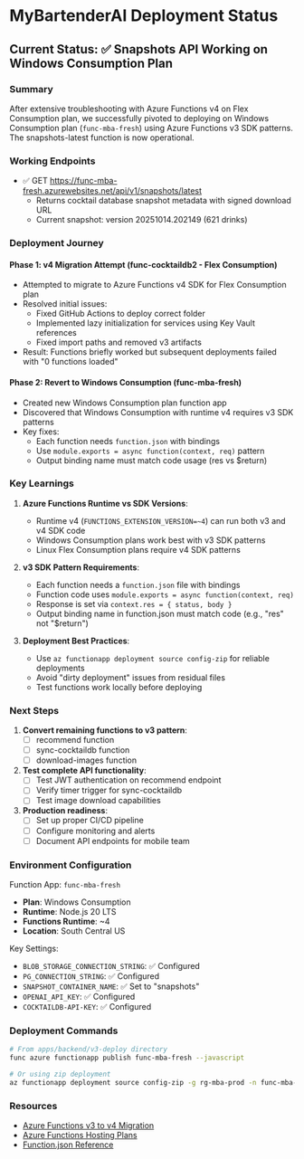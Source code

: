 # MyBartenderAI Deployment Status

## Current Status: ✅ Snapshots API Working on Windows Consumption Plan

### Summary
After extensive troubleshooting with Azure Functions v4 on Flex Consumption plan, we successfully pivoted to deploying on Windows Consumption plan (`func-mba-fresh`) using Azure Functions v3 SDK patterns. The snapshots-latest function is now operational.

### Working Endpoints
- ✅ GET https://func-mba-fresh.azurewebsites.net/api/v1/snapshots/latest
  - Returns cocktail database snapshot metadata with signed download URL
  - Current snapshot: version 20251014.202149 (621 drinks)

### Deployment Journey

#### Phase 1: v4 Migration Attempt (func-cocktaildb2 - Flex Consumption)
- Attempted to migrate to Azure Functions v4 SDK for Flex Consumption plan
- Resolved initial issues:
  - Fixed GitHub Actions to deploy correct folder
  - Implemented lazy initialization for services using Key Vault references
  - Fixed import paths and removed v3 artifacts
- Result: Functions briefly worked but subsequent deployments failed with "0 functions loaded"

#### Phase 2: Revert to Windows Consumption (func-mba-fresh)
- Created new Windows Consumption plan function app
- Discovered that Windows Consumption with runtime v4 requires v3 SDK patterns
- Key fixes:
  - Each function needs `function.json` with bindings
  - Use `module.exports = async function(context, req)` pattern
  - Output binding name must match code usage (res vs $return)

### Key Learnings

1. **Azure Functions Runtime vs SDK Versions**:
   - Runtime v4 (`FUNCTIONS_EXTENSION_VERSION=~4`) can run both v3 and v4 SDK code
   - Windows Consumption plans work best with v3 SDK patterns
   - Linux Flex Consumption plans require v4 SDK patterns

2. **v3 SDK Pattern Requirements**:
   - Each function needs a `function.json` file with bindings
   - Function code uses `module.exports = async function(context, req)`
   - Response is set via `context.res = { status, body }`
   - Output binding name in function.json must match code (e.g., "res" not "$return")

3. **Deployment Best Practices**:
   - Use `az functionapp deployment source config-zip` for reliable deployments
   - Avoid "dirty deployment" issues from residual files
   - Test functions work locally before deploying

### Next Steps

1. **Convert remaining functions to v3 pattern**:
   - [ ] recommend function
   - [ ] sync-cocktaildb function  
   - [ ] download-images function

2. **Test complete API functionality**:
   - [ ] Test JWT authentication on recommend endpoint
   - [ ] Verify timer trigger for sync-cocktaildb
   - [ ] Test image download capabilities

3. **Production readiness**:
   - [ ] Set up proper CI/CD pipeline
   - [ ] Configure monitoring and alerts
   - [ ] Document API endpoints for mobile team

### Environment Configuration

Function App: `func-mba-fresh`
- **Plan**: Windows Consumption
- **Runtime**: Node.js 20 LTS
- **Functions Runtime**: ~4
- **Location**: South Central US

Key Settings:
- `BLOB_STORAGE_CONNECTION_STRING`: ✅ Configured
- `PG_CONNECTION_STRING`: ✅ Configured  
- `SNAPSHOT_CONTAINER_NAME`: ✅ Set to "snapshots"
- `OPENAI_API_KEY`: ✅ Configured
- `COCKTAILDB-API-KEY`: ✅ Configured

### Deployment Commands

```bash
# From apps/backend/v3-deploy directory
func azure functionapp publish func-mba-fresh --javascript

# Or using zip deployment
az functionapp deployment source config-zip -g rg-mba-prod -n func-mba-fresh --src deployment.zip
```

### Resources
- [Azure Functions v3 to v4 Migration](https://learn.microsoft.com/en-us/azure/azure-functions/functions-node-upgrade-v4)
- [Azure Functions Hosting Plans](https://learn.microsoft.com/en-us/azure/azure-functions/functions-scale)
- [Function.json Reference](https://learn.microsoft.com/en-us/azure/azure-functions/functions-bindings-http-webhook-trigger?tabs=javascript)